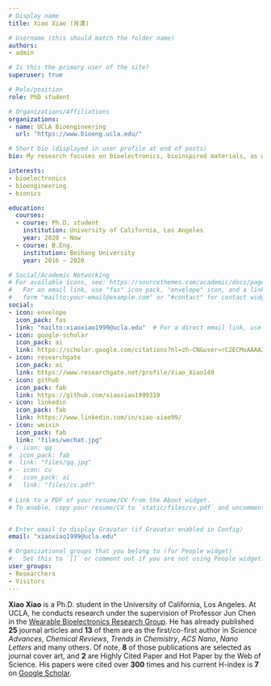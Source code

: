 ```yaml
---
# Display name
title: Xiao Xiao (肖潇)

# Username (this should match the folder name)
authors:
- admin

# Is this the primary user of the site?
superuser: true

# Role/position
role: PhD student

# Organizations/Affiliations
organizations:
- name: UCLA Bioengineering
  url: "https://www.bioeng.ucla.edu/"

# Short bio (displayed in user profile at end of posts)
bio: My research focuses on bioelectronics, bioinspired materials, as well as nanotechnology for energy and healthcare applications.

interests:
- bioelectronics
- bioengineering
- bionics

education:
  courses:
  - course: Ph.D. student
    institution: University of California, Los Angeles
    year: 2020 ~ Now
  - course: B.Eng.
    institution: Beihang University
    year: 2016 ~ 2020

# Social/Academic Networking
# For available icons, see: https://sourcethemes.com/academic/docs/page-builder/#icons
#   For an email link, use "fas" icon pack, "envelope" icon, and a link in the
#   form "mailto:your-email@example.com" or "#contact" for contact widget.
social:
- icon: envelope
  icon_pack: fas
  link: "mailto:xiaoxiao1999@ucla.edu"  # For a direct email link, use "mailto:test@example.org".
- icon: google-scholar
  icon_pack: ai
  link: https://scholar.google.com/citations?hl=zh-CN&user=rC2ECMoAAAAJ
- icon: researchgate
  icon_pack: ai
  link: https://www.researchgate.net/profile/Xiao_Xiao149
- icon: github
  icon_pack: fab
  link: https://github.com/xiaoxiao1999319
- icon: linkedin
  icon_pack: fab
  link: https://www.linkedin.com/in/xiao-xiao99/
- icon: weixin
  icon_pack: fab
  link: "files/wechat.jpg"
# - icon: qq
#  icon_pack: fab
#  link: "files/qq.jpg"
# - icon: cv
#   icon_pack: ai
#   link: "files/cv.pdf"
  
# Link to a PDF of your resume/CV from the About widget.
# To enable, copy your resume/CV to `static/files/cv.pdf` and uncomment the lines below.


# Enter email to display Gravatar (if Gravatar enabled in Config)
email: "xiaoxiao1999@ucla.edu"

# Organizational groups that you belong to (for People widget)
#   Set this to `[]` or comment out if you are not using People widget.
user_groups:
- Researchers
- Visitors
---
```


**Xiao Xiao** is a Ph.D. student in the University of California, Los Angeles. At UCLA, he conducts research under the supervision of Professor Jun Chen in the [Wearable Bioelectronics Research Group](https://www.junchenlab.com). He has already published **25** journal articles and **13** of them are as the first/co-first author in *Science Advances*, *Chemical Reviews*, *Trends in Chemistry*, *ACS Nano*, *Nano Letters* and many others. Of note,  **8** of those publications are selected as journal cover art, and **2** are Highly Cited Paper and Hot Paper by the Web of Science. His papers were cited over **300** times and his current H-index is **7** on [Google Scholar](https://scholar.google.com/citations?user=rC2ECMoAAAAJ).
